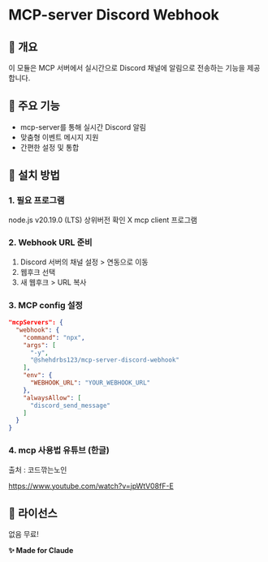 # MCP-server Discord Webhook

## 📌 개요
이 모듈은 MCP 서버에서 실시간으로 Discord 채널에 알림으로 전송하는 기능을 제공합니다.

## 🚀 주요 기능
- mcp-server를 통해 실시간 Discord 알림
- 맞춤형 이벤트 메시지 지원
- 간편한 설정 및 통합

## 🔧 설치 방법

### 1. 필요 프로그램
node.js v20.19.0 (LTS) 상위버전 확인 X
mcp client 프로그램

### 2. Webhook URL 준비
1. Discord 서버의 채널 설정 > 연동으로 이동
2. 웹후크 선택
3. 새 웹후크 > URL 복사

### 3. MCP config 설정

```json
"mcpServers": {
  "webhook": {
    "command": "npx",
    "args": [
      "-y",
      "@shehdrbs123/mcp-server-discord-webhook"
    ],
    "env": {
      "WEBHOOK_URL": "YOUR_WEBHOOK_URL"
    },
    "alwaysAllow": [
      "discord_send_message"
    ]
  }
}
```

### 4. mcp 사용법 유튜브 (한글)

출처 : 코드깎는노인

https://www.youtube.com/watch?v=jpWtV08fF-E

## 📄 라이선스

없음 무료!

**✨ Made for Claude**
